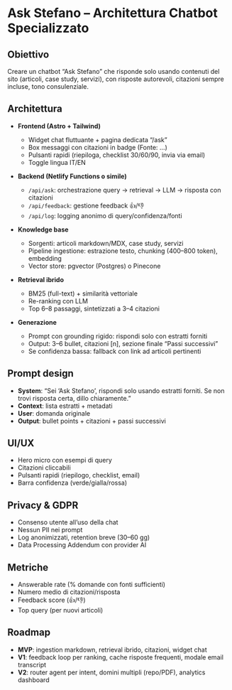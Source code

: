 # Ask Stefano – Architettura Chatbot Specializzato

## Obiettivo

Creare un chatbot “Ask Stefano” che risponde solo usando contenuti del sito (articoli, case study, servizi), con risposte autorevoli, citazioni sempre incluse, tono consulenziale.

## Architettura

* **Frontend (Astro + Tailwind)**

  * Widget chat fluttuante + pagina dedicata “/ask”
  * Box messaggi con citazioni in badge (Fonte: …)
  * Pulsanti rapidi (riepiloga, checklist 30/60/90, invia via email)
  * Toggle lingua IT/EN

* **Backend (Netlify Functions o simile)**

  * `/api/ask`: orchestrazione query → retrieval → LLM → risposta con citazioni
  * `/api/feedback`: gestione feedback 👍/👎
  * `/api/log`: logging anonimo di query/confidenza/fonti

* **Knowledge base**

  * Sorgenti: articoli markdown/MDX, case study, servizi
  * Pipeline ingestione: estrazione testo, chunking (400–800 token), embedding
  * Vector store: pgvector (Postgres) o Pinecone

* **Retrieval ibrido**

  * BM25 (full-text) + similarità vettoriale
  * Re-ranking con LLM
  * Top 6–8 passaggi, sintetizzati a 3–4 citazioni

* **Generazione**

  * Prompt con grounding rigido: rispondi solo con estratti forniti
  * Output: 3–6 bullet, citazioni \[n], sezione finale “Passi successivi”
  * Se confidenza bassa: fallback con link ad articoli pertinenti

## Prompt design

* **System**: “Sei ‘Ask Stefano’, rispondi solo usando estratti forniti. Se non trovi risposta certa, dillo chiaramente.”
* **Context**: lista estratti + metadati
* **User**: domanda originale
* **Output**: bullet points + citazioni + passi successivi

## UI/UX

* Hero micro con esempi di query
* Citazioni cliccabili
* Pulsanti rapidi (riepilogo, checklist, email)
* Barra confidenza (verde/gialla/rossa)

## Privacy & GDPR

* Consenso utente all’uso della chat
* Nessun PII nei prompt
* Log anonimizzati, retention breve (30–60 gg)
* Data Processing Addendum con provider AI

## Metriche

* Answerable rate (% domande con fonti sufficienti)
* Numero medio di citazioni/risposta
* Feedback score (👍/👎)
* Top query (per nuovi articoli)

## Roadmap

* **MVP**: ingestion markdown, retrieval ibrido, citazioni, widget chat
* **V1**: feedback loop per ranking, cache risposte frequenti, modale email transcript
* **V2**: router agent per intent, domini multipli (repo/PDF), analytics dashboard
